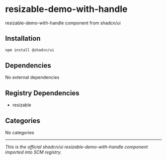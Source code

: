 # resizable-demo-with-handle

resizable-demo-with-handle component from shadcn/ui

## Installation

```bash
npm install @shadcn/ui
```

## Dependencies

No external dependencies

## Registry Dependencies

- resizable

## Categories

No categories

---

*This is the official shadcn/ui resizable-demo-with-handle component imported into SCM registry.*
